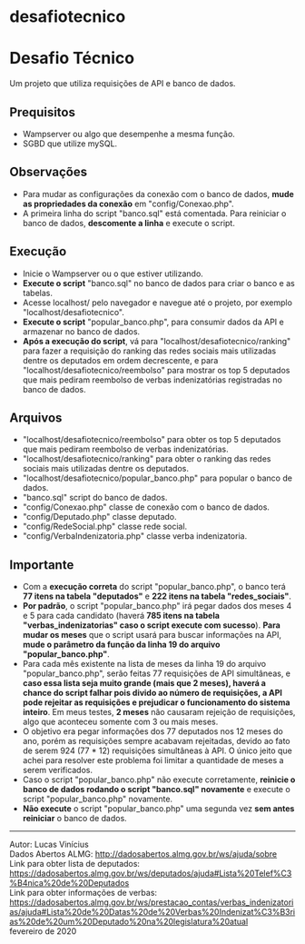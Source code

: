 # desafiotecnico

<h1>Desafio Técnico</h1>

Um projeto que utiliza requisições de API e banco de dados.

<h2>Prequisitos</h2>

<ul>
<li>Wampserver ou algo que desempenhe a mesma função.</li>
<li>SGBD que utilize mySQL.</li>
</ul>

<h2>Observações</h2>

<ul>
<li>Para mudar as configurações da conexão com o banco de dados, <b>mude as propriedades da conexão</b> em "config/Conexao.php".</li>
<li>A primeira linha do script "banco.sql" está comentada. Para reiniciar o banco de dados, <b>descomente a linha</b> e execute
o script.</li>
</ul>

<h2>Execução</h2>

<ul>
<li>Inicie o Wampserver ou o que estiver utilizando.</li>
<li><b>Execute o script</b> "banco.sql" no banco de dados para criar o banco e as tabelas.</li>
<li>Acesse localhost/ pelo navegador e navegue até o projeto, por exemplo "localhost/desafiotecnico".</li>
<li><b>Execute o script</b> "popular_banco.php", para consumir dados da API e armazenar no banco de dados.</li>
<li><b>Após a execução do script</b>, vá para "localhost/desafiotecnico/ranking" para fazer a requisição do ranking das redes
sociais mais utilizadas dentre os deputados em ordem decrescente, e para "localhost/desafiotecnico/reembolso" para
mostrar os top 5 deputados que mais pediram reembolso de verbas indenizatórias registradas no banco de dados.</li>
</ul>

<h2>Arquivos</h2>

<ul>
<li>"localhost/desafiotecnico/reembolso" para obter os top 5 deputados que mais pediram reembolso de verbas
indenizatórias.</li>
<li>"localhost/desafiotecnico/ranking" para obter o ranking das redes sociais mais utilizadas dentre os deputados.</li>
<li>"localhost/desafiotecnico/popular_banco.php" para popular o banco de dados.</li>
<li>"banco.sql" script do banco de dados.</li>
<li>"config/Conexao.php" classe de conexão com o banco de dados.</li>
<li>"config/Deputado.php" classe deputado.</li>
<li>"config/RedeSocial.php" classe rede social.</li>
<li>"config/VerbaIndenizatoria.php" classe verba indenizatoria.</li>
</ul>

<h2>Importante</h2>

<ul>
<li>Com a <b>execução correta</b> do script "popular_banco.php", o banco terá <b>77 itens na tabela "deputados"</b> e <b>222 itens na
tabela "redes_sociais"</b>.</li>
<li><b>Por padrão</b>, o script "popular_banco.php" irá pegar dados dos meses 4 e 5 para cada candidato (haverá <b>785 itens na
tabela "verbas_indenizatorias" caso o script execute com sucesso</b>). <b>Para mudar os meses</b> que o script usará para buscar
informações na API, <b>mude o parâmetro da função da linha 19 do arquivo "popular_banco.php"</b>.</li>
<li>Para cada mês existente na lista de meses da linha 19 do arquivo "popular_banco.php", serão feitas 77 requisições de
API simultâneas, e <b>caso essa lista seja muito grande (mais que 2 meses), haverá a chance do script falhar pois divido
ao número de requisições, a API pode rejeitar as requisições e prejudicar o funcionamento do sistema inteiro</b>. Em meus
testes, <b>2 meses</b> não causaram rejeição de requisições, algo que aconteceu somente com 3 ou mais meses.</li>
<li>O objetivo era pegar informações dos 77 deputados nos 12 meses do ano, porém as requisições sempre acabavam
rejeitadas, devido ao fato de serem 924 (77 * 12) requisições simultâneas à API. O único jeito que achei para resolver
este problema foi limitar a quantidade de meses a serem verificados.</li>
<li>Caso o script "popular_banco.php" não execute corretamente, <b>reinicie o banco de dados rodando o script "banco.sql"
novamente</b> e execute o script "popular_banco.php" novamente.</li>
<li><b>Não execute</b> o script "popular_banco.php" uma segunda vez <b>sem antes reiniciar</b> o banco de dados.</li>
</ul>

<hr>

Autor: Lucas Vinícius<br>
Dados Abertos ALMG: http://dadosabertos.almg.gov.br/ws/ajuda/sobre<br>
Link para obter lista de deputados: https://dadosabertos.almg.gov.br/ws/deputados/ajuda#Lista%20Telef%C3%B4nica%20de%20Deputados<br>
Link para obter informações de verbas: https://dadosabertos.almg.gov.br/ws/prestacao_contas/verbas_indenizatorias/ajuda#Lista%20de%20Datas%20de%20Verbas%20Indenizat%C3%B3rias%20de%20um%20Deputado%20na%20legislatura%20atual<br>
fevereiro de 2020
